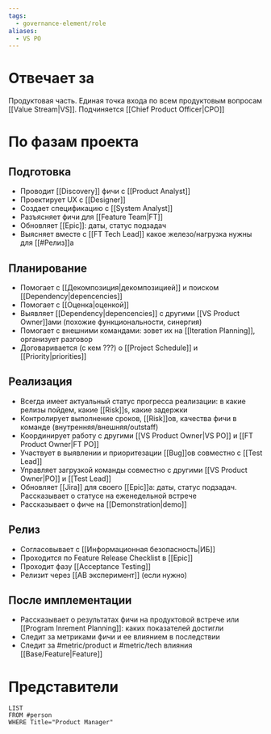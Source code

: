 ```yaml
---
tags:
  - governance-element/role
aliases:
  - VS PO
---
```

# Отвечает за
Продуктовая часть. Единая точка входа по всем продуктовым вопросам [[Value Stream|VS]]. Подчиняется [[Chief Product Officer|CPO]]
# По фазам проекта
## Подготовка
- Проводит [[Discovery]] фичи c [[Product Analyst]]
- Проектирует UX с [[Designer]]
- Создает спецификацию с [[System Analyst]]
- Разъясняет фичи для [[Feature Team|FT]]
- Обновляет [[Epic]]: даты, статус подзадач
- Выясняет вместе с [[FT Tech Lead]] какое железо/нагрузка нужны для [[#Релиз]]а
## Планирование
- Помогает с [[Декомпозиция|декомпозицией]] и поиском [[Dependency|depencencies]]
- Помогает с [[Оценка|оценкой]]
- Выявляет [[Dependency|depencencies]] с другими [[VS Product Owner]]ами (похожие функциональности, синергия)
- Помогает с внешними командами: зовет их на [[Iteration Planning]], организует разговор
- Договаривается (с кем ???) о [[Project Schedule]] и [[Priority|priorities]]
## Реализация
- Всегда имеет актуальный статус прогресса реализации: в какие релизы пойдем, какие [[Risk]]s, какие задержки
- Контролирует выполнение сроков, [[Risk]]ов, качества фичи в команде (внутренняя/внешняя/outstaff)
- Координирует работу с другими [[VS Product Owner|VS PO]] и [[FT Product Owner|FT PO]]
- Участвует в выявлении и приоритезации [[Bug]]ов совместно с [[Test Lead]]
- Управляет загрузкой команды совместно с другими [[VS Product Owner|PO]] и [[Test Lead]]
- Обновляет [[Jira]] для своего [[Epic]]а: даты, статус подзадач. Рассказывает о статусе на еженедельной встрече
- Рассказывает о фиче на [[Demonstration|demo]]
## Релиз
- Согласовывает с [[Информационная безопасность|ИБ]]
- Проходится по Feature Release Checklist в [[Epic]]
- Проходит фазу [[Acceptance Testing]]
- Релизит через [[AB эксперимент]] (если нужно)
## После имплементации
- Рассказывает о результатах фичи на продуктовой встрече или [[Program Inrement Planning]]: каких показателей достигли
- Следит за метриками фичи и ее влиянием в последствии
- Следит за #metric/product и #metric/tech влияния [[Base/Feature|Feature]]
# Представители
```dataview
LIST
FROM #person 
WHERE Title="Product Manager"
```
